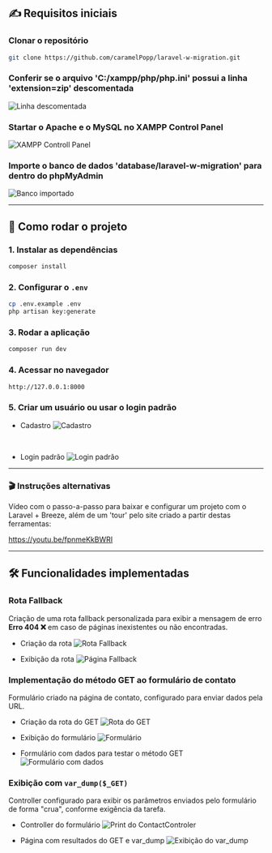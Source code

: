 ## ✍ Requisitos iniciais
### Clonar o repositório
```bash
git clone https://github.com/caramelPopp/laravel-w-migration.git
```

### Conferir se o arquivo 'C:/xampp/php/php.ini' possui a linha 'extension=zip' descomentada 
![Linha descomentada](prints/zip-descoment.png)

### Startar o Apache e o MySQL no XAMPP Control Panel
![XAMPP Controll Panel](prints/controll-pane.png)

### Importe o banco de dados 'database/laravel-w-migration' para dentro do phpMyAdmin
![Banco importado](prints/import-bd.png)

---

## 🚀 Como rodar o projeto
### 1. Instalar as dependências
```bash
composer install
```

### 2. Configurar o `.env`
```bash
cp .env.example .env  
php artisan key:generate
```

### 3. Rodar a aplicação
```bash
composer run dev
```

### 4. Acessar no navegador
```bash
http://127.0.0.1:8000
```

### 5. Criar um usuário ou usar o login padrão
- Cadastro
![Cadastro](prints/cadastro-site.png)
<br>

- Login padrão
![Login padrão](prints/login-site.png)
---

### 🎬 Instruções alternativas
Vídeo com o passo-a-passo para baixar e configurar um projeto com o Laravel + Breeze, além de um 'tour' pelo site criado a partir destas ferramentas:

https://youtu.be/fpnmeKkBWRI

---

## 🛠️ Funcionalidades implementadas

### Rota Fallback
Criação de uma rota fallback personalizada para exibir a mensagem de erro **Erro 404 ❌** em caso de páginas inexistentes ou não encontradas.  

- Criação da rota
![Rota Fallback](prints/web-fallback.png)

- Exibição da rota
![Página Fallback](prints/fallback-page.png)


### Implementação do método GET ao formulário de contato
Formulário criado na página de contato, configurado para enviar dados pela URL.  

- Criação da rota do GET
![Rota do GET](prints/web-forms.png)

- Exibição do formulário
![Formulário](prints/forms.png)

- Formulário com dados para testar o método GET
![Formulário com dados](prints/forms-get.png)

### Exibição com `var_dump($_GET)`
Controller configurado para exibir os parâmetros enviados pelo formulário de forma "crua", conforme exigência da tarefa.  

- Controller do formulário
![Print do ContactControler](prints/print-controller.png)

- Página com resultados do GET e var_dump
![Exibição do var_dump](prints/result-var_dump.png)
